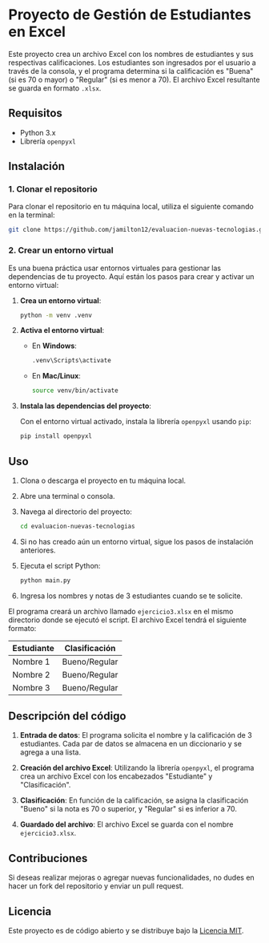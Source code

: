 # Proyecto de Gestión de Estudiantes en Excel

Este proyecto crea un archivo Excel con los nombres de estudiantes y sus respectivas calificaciones. Los estudiantes son ingresados por el usuario a través de la consola, y el programa determina si la calificación es "Buena" (si es 70 o mayor) o "Regular" (si es menor a 70). El archivo Excel resultante se guarda en formato `.xlsx`.

## Requisitos

- Python 3.x
- Librería `openpyxl`

## Instalación

### 1. Clonar el repositorio

Para clonar el repositorio en tu máquina local, utiliza el siguiente comando en la terminal:

```bash
git clone https://github.com/jamilton12/evaluacion-nuevas-tecnologias.git
```
### 2. Crear un entorno virtual

Es una buena práctica usar entornos virtuales para gestionar las dependencias de tu proyecto. Aquí están los pasos para crear y activar un entorno virtual:

1. **Crea un entorno virtual**:

   ```bash
   python -m venv .venv
   ```

2. **Activa el entorno virtual**:

   - En **Windows**:
   
     ```bash
     .venv\Scripts\activate
     ```

   - En **Mac/Linux**:

     ```bash
     source venv/bin/activate
     ```

3. **Instala las dependencias del proyecto**:

   Con el entorno virtual activado, instala la librería `openpyxl` usando `pip`:

   ```bash
   pip install openpyxl
   ```

## Uso

1. Clona o descarga el proyecto en tu máquina local.
2. Abre una terminal o consola.
3. Navega al directorio del proyecto:

   ```bash
   cd evaluacion-nuevas-tecnologias
   ```

4. Si no has creado aún un entorno virtual, sigue los pasos de instalación anteriores.
5. Ejecuta el script Python:

   ```bash
   python main.py
   ```

6. Ingresa los nombres y notas de 3 estudiantes cuando se te solicite.

El programa creará un archivo llamado `ejercicio3.xlsx` en el mismo directorio donde se ejecutó el script. El archivo Excel tendrá el siguiente formato:

| Estudiante | Clasificación |
|------------|---------------|
| Nombre 1   | Bueno/Regular |
| Nombre 2   | Bueno/Regular |
| Nombre 3   | Bueno/Regular |

## Descripción del código

1. **Entrada de datos**: El programa solicita el nombre y la calificación de 3 estudiantes. Cada par de datos se almacena en un diccionario y se agrega a una lista.
   
2. **Creación del archivo Excel**: Utilizando la librería `openpyxl`, el programa crea un archivo Excel con los encabezados "Estudiante" y "Clasificación".
   
3. **Clasificación**: En función de la calificación, se asigna la clasificación "Bueno" si la nota es 70 o superior, y "Regular" si es inferior a 70.
   
4. **Guardado del archivo**: El archivo Excel se guarda con el nombre `ejercicio3.xlsx`.

## Contribuciones

Si deseas realizar mejoras o agregar nuevas funcionalidades, no dudes en hacer un fork del repositorio y enviar un pull request.

## Licencia

Este proyecto es de código abierto y se distribuye bajo la [Licencia MIT](https://opensource.org/licenses/MIT).
